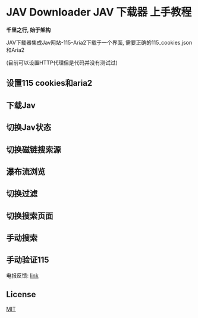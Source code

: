 # JAV Downloader JAV 下载器 上手教程
**千里之行, 始于架构**

JAV下载器集成Jav网站-115-Aria2下载于一个界面, 需要正确的115_cookies.json和Aria2

(目前可以设置HTTP代理但是代码并没有测试过)

## 设置115 cookies和aria2

## 下载Jav

## 切换Jav状态

## 切换磁链搜索源

## 瀑布流浏览

## 切换过滤

## 切换搜索页面

## 手动搜索

## 手动验证115


电报反馈: [link](https://t.me/joinchat/PBVbLRfEaXOVFifI2nz3Kg)
## License
[MIT](https://choosealicense.com/licenses/mit/)
